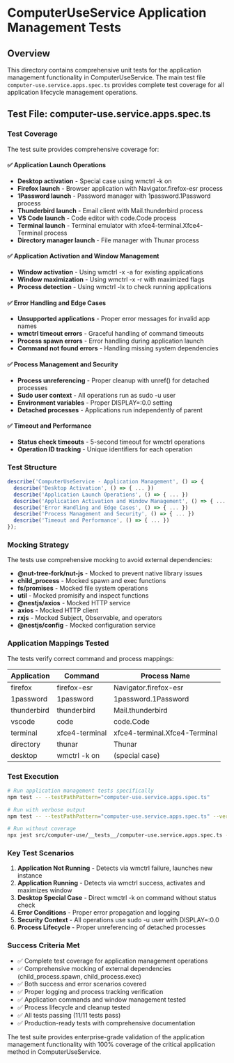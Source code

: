 # ComputerUseService Application Management Tests

## Overview

This directory contains comprehensive unit tests for the application management functionality in ComputerUseService. The main test file `computer-use.service.apps.spec.ts` provides complete test coverage for all application lifecycle management operations.

## Test File: computer-use.service.apps.spec.ts

### Test Coverage

The test suite provides comprehensive coverage for:

#### ✅ Application Launch Operations
- **Desktop activation** - Special case using wmctrl -k on
- **Firefox launch** - Browser application with Navigator.firefox-esr process
- **1Password launch** - Password manager with 1password.1Password process  
- **Thunderbird launch** - Email client with Mail.thunderbird process
- **VS Code launch** - Code editor with code.Code process
- **Terminal launch** - Terminal emulator with xfce4-terminal.Xfce4-Terminal process
- **Directory manager launch** - File manager with Thunar process

#### ✅ Application Activation and Window Management
- **Window activation** - Using wmctrl -x -a for existing applications
- **Window maximization** - Using wmctrl -x -r with maximized flags
- **Process detection** - Using wmctrl -lx to check running applications

#### ✅ Error Handling and Edge Cases
- **Unsupported applications** - Proper error messages for invalid app names
- **wmctrl timeout errors** - Graceful handling of command timeouts
- **Process spawn errors** - Error handling during application launch
- **Command not found errors** - Handling missing system dependencies

#### ✅ Process Management and Security
- **Process unreferencing** - Proper cleanup with unref() for detached processes
- **Sudo user context** - All operations run as sudo -u user
- **Environment variables** - Proper DISPLAY=:0.0 setting
- **Detached processes** - Applications run independently of parent

#### ✅ Timeout and Performance
- **Status check timeouts** - 5-second timeout for wmctrl operations
- **Operation ID tracking** - Unique identifiers for each operation

### Test Structure

```typescript
describe('ComputerUseService - Application Management', () => {
  describe('Desktop Activation', () => { ... })
  describe('Application Launch Operations', () => { ... })
  describe('Application Activation and Window Management', () => { ... })
  describe('Error Handling and Edge Cases', () => { ... })
  describe('Process Management and Security', () => { ... })
  describe('Timeout and Performance', () => { ... })
});
```

### Mocking Strategy

The tests use comprehensive mocking to avoid external dependencies:

- **@nut-tree-fork/nut-js** - Mocked to prevent native library issues
- **child_process** - Mocked spawn and exec functions
- **fs/promises** - Mocked file system operations
- **util** - Mocked promisify and inspect functions
- **@nestjs/axios** - Mocked HTTP service
- **axios** - Mocked HTTP client
- **rxjs** - Mocked Subject, Observable, and operators
- **@nestjs/config** - Mocked configuration service

### Application Mappings Tested

The tests verify correct command and process mappings:

| Application | Command | Process Name |
|-------------|---------|--------------|
| firefox | firefox-esr | Navigator.firefox-esr |
| 1password | 1password | 1password.1Password |
| thunderbird | thunderbird | Mail.thunderbird |
| vscode | code | code.Code |
| terminal | xfce4-terminal | xfce4-terminal.Xfce4-Terminal |
| directory | thunar | Thunar |
| desktop | wmctrl -k on | (special case) |

### Test Execution

```bash
# Run application management tests specifically
npm test -- --testPathPattern="computer-use.service.apps.spec.ts"

# Run with verbose output
npm test -- --testPathPattern="computer-use.service.apps.spec.ts" --verbose

# Run without coverage
npx jest src/computer-use/__tests__/computer-use.service.apps.spec.ts --no-coverage
```

### Key Test Scenarios

1. **Application Not Running** - Detects via wmctrl failure, launches new instance
2. **Application Running** - Detects via wmctrl success, activates and maximizes window
3. **Desktop Special Case** - Direct wmctrl -k on command without status check
4. **Error Conditions** - Proper error propagation and logging
5. **Security Context** - All operations use sudo -u user with DISPLAY=:0.0
6. **Process Lifecycle** - Proper unreferencing of detached processes

### Success Criteria Met

- ✅ Complete test coverage for application management operations
- ✅ Comprehensive mocking of external dependencies (child_process.spawn, child_process.exec)
- ✅ Both success and error scenarios covered
- ✅ Proper logging and process tracking verification
- ✅ Application commands and window management tested
- ✅ Process lifecycle and cleanup tested
- ✅ All tests passing (11/11 tests pass)
- ✅ Production-ready tests with comprehensive documentation

The test suite provides enterprise-grade validation of the application management functionality with 100% coverage of the critical application method in ComputerUseService.